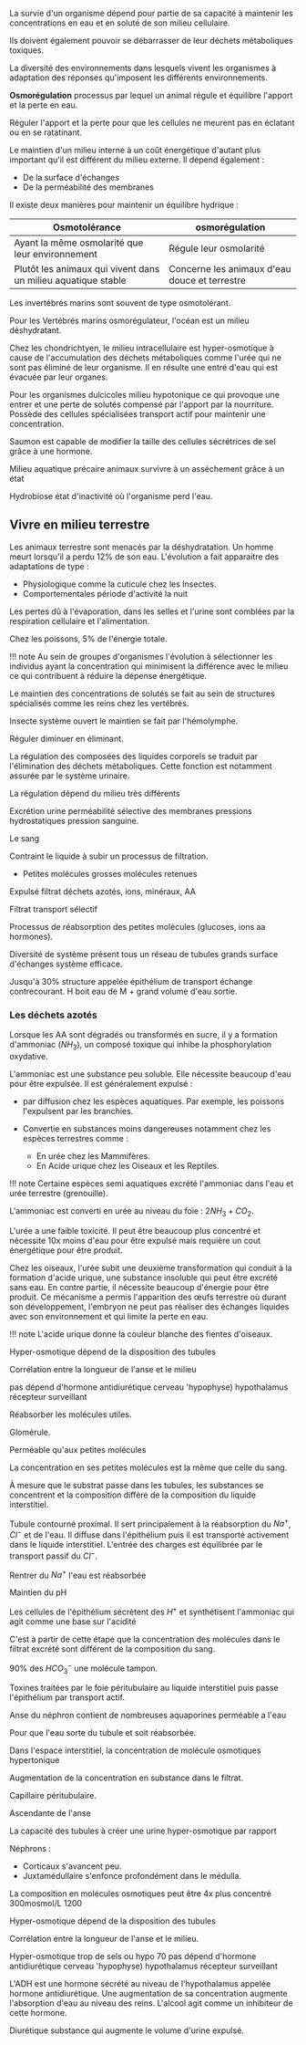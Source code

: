 La survie d'un organisme dépend pour partie de sa capacité à maintenir les concentrations en eau et en soluté de son milieu cellulaire.

Ils doivent également pouvoir se débarrasser de leur déchets métaboliques toxiques.

La diversité des environnements dans lesquels vivent les organismes à adaptation des réponses qu'imposent les différents environnements.

__Osmorégulation__ processus par lequel un animal régule et équilibre l'apport et la perte en eau.

Réguler l'apport et la perte pour que les cellules ne meurent pas en
éclatant ou en se ratatinant.

Le maintien d'un milieu interne à un coût énergétique d'autant plus important qu'il est différent du milieu externe. Il dépend également :

* De la surface d'échanges
* De la perméabilité des membranes

Il existe deux manières pour maintenir un équilibre hydrique :

| Osmotolérance                                                 | osmorégulation                                |
|------------------------------------|------------------------------------|
| Ayant la même osmolarité que leur environnement               | Régule leur osmolarité                        |
| Plutôt les animaux qui vivent dans un milieu aquatique stable | Concerne les animaux d'eau douce et terrestre |

Les invertébrés marins sont souvent de type osmotolérant.

Pour les Vertébrés marins osmorégulateur, l'océan est un milieu déshydratant.

Chez les chondrichtyen, le milieu intracellulaire est hyper-osmotique à cause de l'accumulation des déchets métaboliques comme l'urée qui ne sont pas éliminé de leur organisme. Il en résulte une entré d'eau qui est évacuée par leur organes.

Pour les organismes dulcicoles milieu hypotonique ce qui provoque une entrer et une perte de solutés compensé par l'apport par la nourriture. Possède des cellules spécialisées transport actif pour maintenir une
concentration.

Saumon est capable de modifier la taille des cellules sécrétrices de sel grâce à une hormone.

Milieu aquatique précaire animaux survivre à un asséchement grâce à un état

Hydrobiose état d'inactivité où l'organisme perd l'eau.

## Vivre en milieu terrestre

Les animaux terrestre sont menacés par la déshydratation. Un homme meurt lorsqu'il a perdu 12% de son eau. L'évolution a fait apparaitre des adaptations de type :

* Physiologique comme la cuticule chez les Insectes.
* Comportementales période d'activité la nuit

Les pertes dû à l'évaporation, dans les selles et l'urine sont comblées par la respiration cellulaire et l'alimentation.

Chez les poissons, 5% de l'énergie totale.

!!! note
    Au sein de groupes d'organismes l'évolution à sélectionner les individus ayant la concentration qui minimisent la différence avec le milieu ce qui contribuent à réduire la dépense énergétique.

Le maintien des concentrations de solutés se fait au sein de structures spécialisés comme les reins chez les vertébrés.

Insecte système ouvert le maintien se fait par l'hémolymphe.

Réguler diminuer en éliminant.

La régulation des composées des liquides corporels se traduit par l'élimination des déchets métaboliques. Cette fonction est notamment assurée par le système urinaire.

La régulation dépend du milieu très différents

Excrétion urine perméabilité sélective des membranes pressions hydrostatiques pression sanguine.

Le sang

Contraint le liquide à subir un processus de filtration.

* Petites molécules grosses molécules retenues

Expulsé filtrat déchets azotés, ions, minéraux, AA

Filtrat transport sélectif

Processus de réabsorption des petites molécules (glucoses, ions aa hormones).

Diversité de système présent tous un réseau de tubules grands surface d'échanges système efficace.

Jusqu'à 30% structure appelée épithélium de transport échange contrecourant. H boit eau de M + grand volume d'eau sortie.

### Les déchets azotés

Lorsque les AA sont dégradés ou transformés en sucre, il y a formation d'ammoniac ($NH_3$), un composé toxique qui inhibe la phosphorylation oxydative.

L'ammoniac est une substance peu soluble. Elle nécessite beaucoup d'eau pour être expulsée. Il est généralement expulsé :

* par diffusion chez les espèces aquatiques. Par exemple, les poissons l'expulsent par les branchies.
* Convertie en substances moins dangereuses notamment chez les espèces terrestres comme :

    * En urée chez les Mammifères.
    * En Acide urique chez les Oiseaux et les Reptiles.

!!! note
    Certaine espèces semi aquatiques excrété l'ammoniac dans l'eau et urée terrestre (grenouille).

L'ammoniac est converti en urée au niveau du foie : $2NH_3 + CO_2$.

L'urée a une faible toxicité. Il peut être beaucoup plus concentré et nécessite 10x moins d'eau pour être expulsé mais requière un cout énergétique pour être produit.

Chez les oiseaux, l'urée subit une deuxième transformation qui conduit à la formation d'acide urique, une substance insoluble qui peut être excrété sans eau. En contre partie, il nécessite beaucoup d'énergie pour être produit. Ce mécanisme a permis l'apparition des œufs terrestre où durant son développement, l'embryon ne peut pas réaliser des échanges liquides avec son environnement et qui limite la perte en eau.

!!! note
    L'acide urique donne la couleur blanche des fientes d'oiseaux.

Hyper-osmotique dépend de la disposition des tubules

Corrélation entre la longueur de l\'anse et le milieu

pas dépend d'hormone antidiurétique cerveau 'hypophyse) hypothalamus
récepteur surveillant

Réabsorber les molécules utiles.

Glomérule.

Perméable qu'aux petites molécules

La concentration en ses petites molécules est la même que celle du sang.

À mesure que le substrat passe dans les tubules, les substances se concentrent et la composition diffère de la composition du liquide interstitiel.

Tubule contourné proximal. Il sert principalement à la réabsorption du $Na^+$, $Cl^-$ et de l'eau. Il diffuse dans l'épithélium puis il est transporté activement dans le liquide interstitiel. L'entrée des charges est équilibrée par le transport passif du $Cl^-$.

Rentrer du $Na^+$ l'eau est réabsorbée

Maintien du pH

Les cellules de l'épithélium sécrètent des $H^+$ et synthétisent l'ammoniac qui agit comme une base sur l'acidité

C'est à partir de cette étape que la concentration des molécules dans le filtrat excrété sont différent de la composition du sang.

90% des $HCO_3^-$ une molécule tampon.

Toxines traitées par le foie péritubulaire au liquide interstitiel puis passe l'épithélium par transport actif.

Anse du néphron contient de nombreuses aquaporines perméable a l\'eau

Pour que l'eau sorte du tubule et soit réabsorbée.

Dans l'espace interstitiel, la concentration de molécule osmotiques hypertonique

Augmentation de la concentration en substance dans le filtrat.

Capillaire péritubulaire.

Ascendante de l'anse

La capacité des tubules à créer une urine hyper-osmotique par rapport

Néphrons :

* Corticaux s'avancent peu.
* Juxtamédullaire s'enfonce profondément dans le médulla.

La composition en molécules osmotiques peut être 4x plus concentré 300mosmol/L 1200

Hyper-osmotique dépend de la disposition des tubules

Corrélation entre la longueur de l\'anse et le milieu.

Hyper-osmotique trop de sels ou hypo 70 pas dépend d'hormone
antidiurétique cerveau 'hypophyse) hypothalamus récepteur surveillant

L'ADH est une hormone sécrété au niveau de l'hypothalamus appelée
hormone antidiurétique. Une augmentation de sa concentration augmente l'absorption d'eau au niveau des reins. L'alcool agit comme un inhibiteur de cette hormone.

Diurétique substance qui augmente le volume d'urine expulsé.
